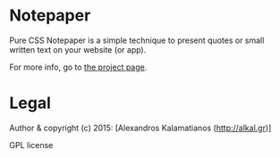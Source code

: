 # Notepaper
Pure CSS Notepaper is a simple technique to present quotes or small written text on your website (or app).

For more info, go to [the project page](http://alkal.github.io/Notepaper).

# Legal

Author & copyright (c) 2015: [Alexandros Kalamatianos (http://alkal.gr)]

GPL license
